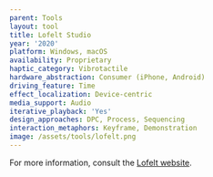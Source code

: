 ```yaml
---
parent: Tools
layout: tool
title: Lofelt Studio
year: '2020'
platform: Windows, macOS
availability: Proprietary
haptic_category: Vibrotactile
hardware_abstraction: Consumer (iPhone, Android)
driving_feature: Time
effect_localization: Device-centric
media_support: Audio
iterative_playback: 'Yes'
design_approaches: DPC, Process, Sequencing
interaction_metaphors: Keyframe, Demonstration
image: /assets/tools/lofelt.png
---
```

For more information, consult the [Lofelt website](https://lofelt.com).
